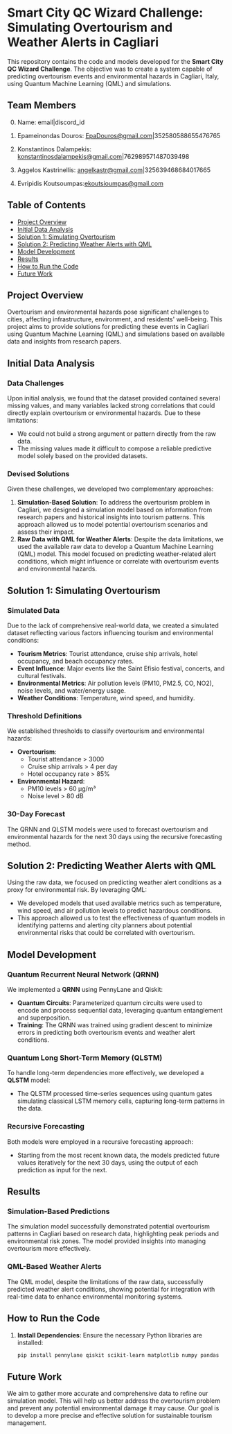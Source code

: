 # Smart City QC Wizard Challenge: Simulating Overtourism and Weather Alerts in Cagliari

This repository contains the code and models developed for the **Smart City QC Wizard Challenge**. The objective was to create a system capable of predicting overtourism events and environmental hazards in Cagliari, Italy, using Quantum Machine Learning (QML) and simulations. 

## Team Members
0. Name: email|discord_id

1. Epameinondas Douros: EpaDouros@gmail.com|352580588655476765
2. Konstantinos Dalampekis: konstantinosdalampekis@gmail.com|762989571487039498
3. Aggelos Kastrinellis: angelkastr@gmail.com|325639468684017665
4. Evripidis Koutsoumpas:ekoutsioumpas@gmail.com

## Table of Contents
- [Project Overview](#project-overview)
- [Initial Data Analysis](#initial-data-analysis)
- [Solution 1: Simulating Overtourism](#solution-1-simulating-overtourism)
- [Solution 2: Predicting Weather Alerts with QML](#solution-2-predicting-weather-alerts-with-qml)
- [Model Development](#model-development)
- [Results](#results)
- [How to Run the Code](#how-to-run-the-code)
- [Future Work](#future-work)

## Project Overview

Overtourism and environmental hazards pose significant challenges to cities, affecting infrastructure, environment, and residents' well-being. This project aims to provide solutions for predicting these events in Cagliari using Quantum Machine Learning (QML) and simulations based on available data and insights from research papers.

## Initial Data Analysis

### Data Challenges
Upon initial analysis, we found that the dataset provided contained several missing values, and many variables lacked strong correlations that could directly explain overtourism or environmental hazards. Due to these limitations:
- We could not build a strong argument or pattern directly from the raw data.
- The missing values made it difficult to compose a reliable predictive model solely based on the provided datasets.

### Devised Solutions
Given these challenges, we developed two complementary approaches:
1. **Simulation-Based Solution**: To address the overtourism problem in Cagliari, we designed a simulation model based on information from research papers and historical insights into tourism patterns. This approach allowed us to model potential overtourism scenarios and assess their impact.
2. **Raw Data with QML for Weather Alerts**: Despite the data limitations, we used the available raw data to develop a Quantum Machine Learning (QML) model. This model focused on predicting weather-related alert conditions, which might influence or correlate with overtourism events and environmental hazards.

## Solution 1: Simulating Overtourism

### Simulated Data
Due to the lack of comprehensive real-world data, we created a simulated dataset reflecting various factors influencing tourism and environmental conditions:
- **Tourism Metrics**: Tourist attendance, cruise ship arrivals, hotel occupancy, and beach occupancy rates.
- **Event Influence**: Major events like the Saint Efisio festival, concerts, and cultural festivals.
- **Environmental Metrics**: Air pollution levels (PM10, PM2.5, CO, NO2), noise levels, and water/energy usage.
- **Weather Conditions**: Temperature, wind speed, and humidity.

### Threshold Definitions
We established thresholds to classify overtourism and environmental hazards:
- **Overtourism**:
  - Tourist attendance > 3000
  - Cruise ship arrivals > 4 per day
  - Hotel occupancy rate > 85%
- **Environmental Hazard**:
  - PM10 levels > 60 µg/m³
  - Noise level > 80 dB

### 30-Day Forecast
The QRNN and QLSTM models were used to forecast overtourism and environmental hazards for the next 30 days using the recursive forecasting method.

## Solution 2: Predicting Weather Alerts with QML

Using the raw data, we focused on predicting weather alert conditions as a proxy for environmental risk. By leveraging QML:
- We developed models that used available metrics such as temperature, wind speed, and air pollution levels to predict hazardous conditions.
- This approach allowed us to test the effectiveness of quantum models in identifying patterns and alerting city planners about potential environmental risks that could be correlated with overtourism.

## Model Development

### Quantum Recurrent Neural Network (QRNN)
We implemented a **QRNN** using PennyLane and Qiskit:
- **Quantum Circuits**: Parameterized quantum circuits were used to encode and process sequential data, leveraging quantum entanglement and superposition.
- **Training**: The QRNN was trained using gradient descent to minimize errors in predicting both overtourism events and weather alert conditions.

### Quantum Long Short-Term Memory (QLSTM)
To handle long-term dependencies more effectively, we developed a **QLSTM** model:
- The QLSTM processed time-series sequences using quantum gates simulating classical LSTM memory cells, capturing long-term patterns in the data.

### Recursive Forecasting
Both models were employed in a recursive forecasting approach:
- Starting from the most recent known data, the models predicted future values iteratively for the next 30 days, using the output of each prediction as input for the next.

## Results

### Simulation-Based Predictions
The simulation model successfully demonstrated potential overtourism patterns in Cagliari based on research data, highlighting peak periods and environmental risk zones. The model provided insights into managing overtourism more effectively.

### QML-Based Weather Alerts
The QML model, despite the limitations of the raw data, successfully predicted weather alert conditions, showing potential for integration with real-time data to enhance environmental monitoring systems.

## How to Run the Code

1. **Install Dependencies**:
   Ensure the necessary Python libraries are installed:
   ```bash
   pip install pennylane qiskit scikit-learn matplotlib numpy pandas

## Future Work
We aim to gather more accurate and comprehensive data to refine our simulation model. This will help us better address the overtourism problem and prevent any potential environmental damage it may cause. Our goal is to develop a more precise and effective solution for sustainable tourism management.
